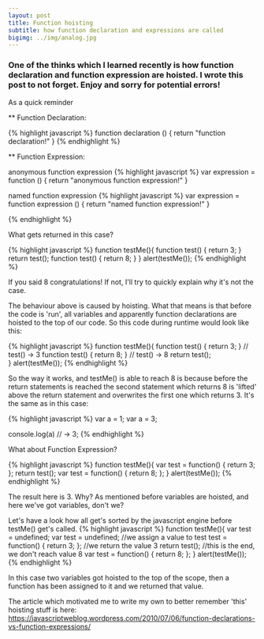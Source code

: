 ```yaml
---
layout: post
title: Function hoisting
subtitle: how function declaration and expressions are called
bigimg: ../img/analog.jpg
---
```


### One of the thinks which I learned recently is how function declaration and function expression are hoisted. I wrote this post to not forget. Enjoy and sorry for potential errors!

As a quick reminder

** Function Declaration:

{% highlight javascript %}
function declaration () {
  return "function declaration!"
}
{% endhighlight %}

** Function Expression:

anonymous function expression
{% highlight javascript %}
var expression = function () {
  return "anonymous function expression!"
}

named function expression
{% highlight javascript %}
var expression = function expression () {
  return "named function expression!"
}

{% endhighlight %}

What gets returned in this case?

{% highlight javascript %}
function testMe(){
    function test() {
        return 3;
    }
    return test();
    function test() {
        return 8;
    }
}
alert(testMe());
{% endhighlight %} 

If you said 8 congratulations! If not, I'll try to quickly explain why it's not the case.

The behaviour above is caused by hoisting. What that means is that before the code is 'run', all variables and apparently function
declarations are hoisted to the top of our code. So this code during runtime would look like this:

{% highlight javascript %}
function testMe(){
    function test() {
        return 3;
    }
    // test() -> 3
    function test() {
        return 8;
    }
    // test() -> 8
    return test();    
}
alert(testMe());
{% endhighlight %} 

So the way it works, and testMe() is able to reach 8 is because before the return statements is reached the second statement
which returns 8 is 'lifted' above the return statement and overwrites the first one which returns 3. It's the same as in this case:

{% highlight javascript %}
var a = 1;
var a = 3;

console.log(a) // -> 3;
{% endhighlight %} 

What about Function Expression?

{% highlight javascript %}
function testMe(){
    var test = function() {
        return 3;
    };
    return test();
    var test = function() {
        return 8;
    };
}
alert(testMe());
{% endhighlight %} 

The result here is 3. Why? As mentioned before variables are hoisted, and here we've got variables, don't we?

Let's have a look how all get's sorted by the javascript engine before testMe() get's called.
{% highlight javascript %}
function testMe(){
    var test = undefined;
    var test = undefined;
    //we assign a value to test
    test = function() {
        return 3;
    };
    //we return the value 3
    return test();
    //this is the end, we don't reach value 8
    var test = function() {
        return 8;
    };
}
alert(testMe());
{% endhighlight %} 

In this case two variables got hoisted to the top of the scope, then a function has been assigned to it and we returned that value. 

The article which motivated me to write my own to better remember 'this' hoisting stuff is here: https://javascriptweblog.wordpress.com/2010/07/06/function-declarations-vs-function-expressions/
